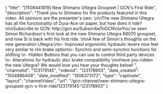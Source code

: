 {
    "title": "[1508441819] New Shimano Ultegra Groupset | GCN's First Ride",
    "description": "Thank you to Shimano for the products featured in this video. All opinions are the presenter's own. \n\nThe new Shimano Ultegra has all the functionality of Dura-Ace on paper, but how does it ride?\n\nSubscribe to GCN: http:\/\/gcn.eu\/SubscribeToGCN\n\nYou've seen Simon Richardson's first look at the new Shimano Ultegra R8070 groupset, and now Si is back with his first ride. \n\nA few of Simon's thoughts on the new generation Ultegra:\n\n- Improved ergonomic hydraulic levers now feel very similar to rim brake option\n- Synchro and semi-synchro functions for shifting \n- Hidden Buttons that you can use to control third party devices \n- Alterations for hydraulic disc brake compatibility \n\nHave you ridden the new Ultegra? We would love you hear your thoughts below! ",
    "channelid": "123179145",
    "videoid": "123178903",
    "date_created": "1504886408",
    "date_modified": "1508373172",
    "type": "captivate",
    "layout": "channelVideo",
    "url": "\/gcn-channel\/new-shimano-ultegra-groupset-gcn-s-first-ride\/123179145-123178903"
}